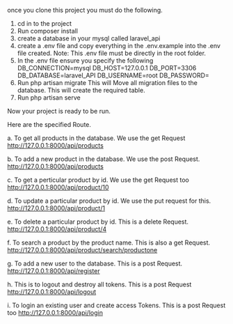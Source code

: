 once you clone this project you must do the following.

1. cd in to the project
2. Run composer install
3. create a database in your mysql called laravel_api
4. create a .env file and copy everything in the .env.example into the .env file created.
   Note: This .env file must be directly in the root folder.
5. In the .env file ensure you specify the following
   DB_CONNECTION=mysql
   DB_HOST=127.0.0.1
   DB_PORT=3306
   DB_DATABASE=laravel_API
   DB_USERNAME=root
   DB_PASSWORD=
6. Run php artisan migrate
   This will Move all migration files to the database. This will create the required table.
7. Run php artisan serve

Now your project is ready to be run.

Here are the specified Route.

a. To get all products in the database. We use the get Request
http://127.0.0.1:8000/api/products

b. To add a new product in the database. We use the post Request.
http://127.0.0.1:8000/api/products

c. To get a perticular product by id. We use the get Request too
http://127.0.0.1:8000/api/product/10

d. To update a particular product by id. We use the put request for this.
http://127.0.0.1:8000/api/product/1

e. To delete a particular product by id. This is a delete Request.
http://127.0.0.1:8000/api/product/4

f. To search a product by the product name. This is also a get Request.
http://127.0.0.1:8000/api/product/search/productone

g. To add a new user to the database. This is a post Request.
http://127.0.0.1:8000/api/register

h. This is to logout and destroy all tokens. This is a post Request
http://127.0.0.1:8000/api/logout

i. To login an existing user and create access Tokens. This is a post Request too
http://127.0.0.1:8000/api/login
